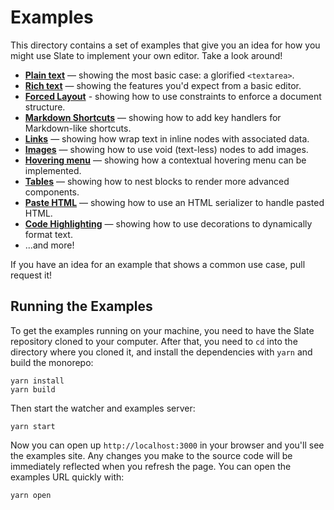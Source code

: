 # Examples

This directory contains a set of examples that give you an idea for how you might use Slate to implement your own editor. Take a look around!

- [**Plain text**](./plaintext.js) — showing the most basic case: a glorified `<textarea>`.
- [**Rich text**](./richtext.js) — showing the features you'd expect from a basic editor.
- [**Forced Layout**](./forced-layout.js) - showing how to use constraints to enforce a document structure.
- [**Markdown Shortcuts**](./markdown-shortcuts.js) — showing how to add key handlers for Markdown-like shortcuts.
- [**Links**](./links.js) — showing how wrap text in inline nodes with associated data.
- [**Images**](./images.js) — showing how to use void (text-less) nodes to add images.
- [**Hovering menu**](./hovering-menu.js) — showing how a contextual hovering menu can be implemented.
- [**Tables**](./tables.js) — showing how to nest blocks to render more advanced components.
- [**Paste HTML**](./paste-html.js) — showing how to use an HTML serializer to handle pasted HTML.
- [**Code Highlighting**](./code-highlighting.js) — showing how to use decorations to dynamically format text.
- ...and more!

If you have an idea for an example that shows a common use case, pull request it!

## Running the Examples

To get the examples running on your machine, you need to have the Slate repository cloned to your computer. After that, you need to `cd` into the directory where you cloned it, and install the dependencies with `yarn` and build the monorepo:

```
yarn install
yarn build
```

Then start the watcher and examples server:

```
yarn start
```

Now you can open up `http://localhost:3000` in your browser and you'll see the examples site. Any changes you make to the source code will be immediately reflected when you refresh the page. You can open the examples URL quickly with:

```
yarn open
```
